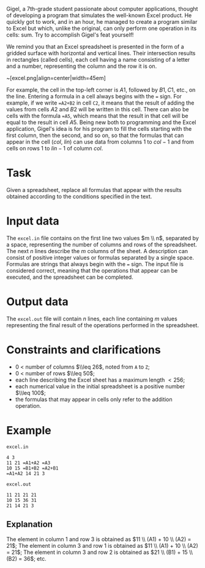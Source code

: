 Gigel, a 7th-grade student passionate about computer applications, thought of developing a program that simulates the well-known Excel product. He quickly got to work, and in an hour, he managed to create a program similar to Excel but which, unlike the original, can only perform one operation in its cells: sum. Try to accomplish Gigel's feat yourself!

We remind you that an Excel spreadsheet is presented in the form of a gridded surface with horizontal and vertical lines. Their intersection results in rectangles (called cells), each cell having a name consisting of a letter and a number, representing the column and the row it is on.

~[excel.png|align=center|width=45em]

For example, the cell in the top-left corner is $A1$, followed by $B1, C1$, etc., on the line. Entering a formula in a cell always begins with the `=` sign. For example, if we write `=A2+B2` in cell `C2`, it means that the result of adding the values from cells $A2$ and $B2$ will be written in this cell. There can also be cells with the formula `=A5`, which means that the result in that cell will be equal to the result in cell $A5$. Being new both to programming and the Excel application, Gigel's idea is for his program to fill the cells starting with the first column, then the second, and so on, so that the formulas that can appear in the cell ($col$, $lin$) can use data from columns $1$ to $col-1$ and from cells on rows $1$ to $lin-1$ of column $col$.

# Task

Given a spreadsheet, replace all formulas that appear with the results obtained according to the conditions specified in the text.

# Input data

The `excel.in` file contains on the first line two values $m \\ n$, separated by a space, representing the number of columns and rows of the spreadsheet. The next $n$ lines describe the $m$ columns of the sheet. A description can consist of positive integer values or formulas separated by a single space. Formulas are strings that always begin with the `=` sign. The input file is considered correct, meaning that the operations that appear can be executed, and the spreadsheet can be completed.

# Output data

The `excel.out` file will contain $n$ lines, each line containing $m$ values representing the final result of the operations performed in the spreadsheet.

# Constraints and clarifications

* $0$ < number of columns $\\leq 26$, noted from `A` to `Z`;
* $0$ < number of rows $\\leq 50$;
* each line describing the Excel sheet has a maximum length $< 256$;
* each numerical value in the initial spreadsheet is a positive number $\\leq 100$;
* the formulas that may appear in cells only refer to the addition operation.

# Example

`excel.in`
```
4 3
11 21 =A1+A2 =A3
10 15 =B1+B2 =A2+B1
=A1+A2 14 21 3
```

`excel.out`
```
11 21 21 21
10 15 36 31
21 14 21 3
```

## Explanation

The element in column $1$ and row $3$ is obtained as $11 \\ (A1) + 10 \\ (A2) = 21$;
The element in column $3$ and row $1$ is obtained as $11 \\ (A1) + 10 \\ (A2) = 21$;
The element in column $3$ and row $2$ is obtained as $21 \\ (B1) + 15 \\ (B2) = 36$; etc.